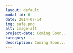 ```yaml
---
layout: default
modal-id: 6
date: 2014-07-14
img: safe.png
alt: image-alt
project-date: Coming Soon...
category: ...
description: Coming Soon...
---
```

